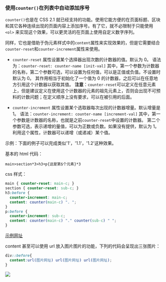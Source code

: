 ### 使用`counter()`在列表中自动添加序号

`counter()`也是在 CSS 2.1 就已经支持的功能。使用它能方便的在页面标题、区块和其它各种连续出现的页面内容上添加序号。有了它，就不必限制于只能使用`<ol>` 来实现这个效果，可以更灵活的在页面上使用自定义数字序列。

同样，它也是借助于伪元素样式中的`content`属性来实现效果的，但是它需要结合`counter-reset`和`counter-increment`属性来使用。

- `counter-reset` 属性设置某个选择器出现次数的计数器的值。默认为 0。
    语法为：`counter-reset: counter-name [init-val]`
    其中，第一个参数为计数器的名称，第二个参数可选，可以设置为任何值，可以是正值或负值。不设置时默认为 0。
    其作用相当于初始化了一个值为 0 的计数器，之后可以在任意地方引用这个计数器以获取其值。
    **注意**：`counter-reset`可以定义在任意元素上，但是建议定义在使用这个计数器的元素的祖先元素上，否则会出现不可预料的计数问题；在定义顺序上没有要求，可以在被引用的后面。
        
- `counter-increment` 属性设置某个选取器每次出现的计数器增量。默认增量是 1。
    语法：`counter-increment: counter-name [increment-val]`
    其中，第一个参数是计数器的名称，也就是之前`counter-reset`中设置的计数器。
    第二个参数可选，表示递增的量值，可以为正数或负数。如果没有提供，默认为 1。
    利用这个属性，计数器可以递增（或递减）某个值。

示例：下面的例子可以完成类似'1'，'1.1'，'1.2'这种效果。

基本的 html 代码：

```
main>section*3>h3+p{这是第$个元素}*3
```

css 样式：

```css
main { counter-reset: main-c; }
section { counter-reset: sub-c; }
h3:before {
  counter-increment: main-c;
  content: counter(main-c) ". ";
}
p:before { 
  counter-increment: sub-c;
  content: counter(main-c) "." counter(sub-c) " ";
}
```

[示例网址](http://codepen.io/Lin07ux/pen/LNrVjy?editors=1100)

content 甚至可以使用 url 放入图片图片的功能，下列的代码会呈现出三张图片：

```css
div::before{
  content:url(图片网址) url(图片网址) url(图片网址);
}
```

<img src="http://cnd.qiniu.lin07ux.cn/markdown/1555641074448.png"/>




